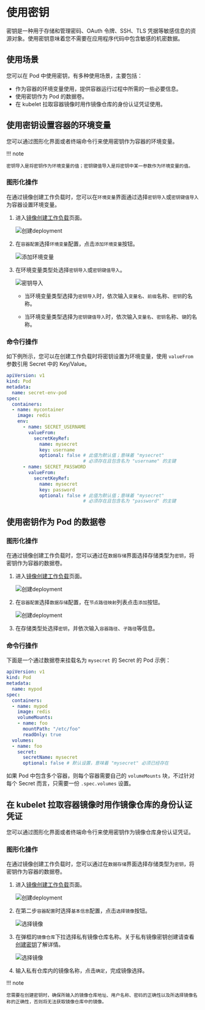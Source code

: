 # 使用密钥

密钥是一种用于存储和管理密码、OAuth 令牌、SSH、TLS 凭据等敏感信息的资源对象。使用密钥意味着您不需要在应用程序代码中包含敏感的机密数据。

## 使用场景

您可以在 Pod 中使用密钥，有多种使用场景，主要包括：

- 作为容器的环境变量使用，提供容器运行过程中所需的一些必要信息。
- 使用密钥作为 Pod 的数据卷。
- 在 kubelet 拉取容器镜像时用作镜像仓库的身份认证凭证使用。

## 使用密钥设置容器的环境变量

您可以通过图形化界面或者终端命令行来使用密钥作为容器的环境变量。

!!! note

    密钥导入是将密钥作为环境变量的值；密钥键值导入是将密钥中某一参数作为环境变量的值。

### 图形化操作

在通过镜像创建工作负载时，您可以在`环境变量`界面通过选择`密钥导入`或`密钥键值导入`为容器设置环境变量。

1. 进入[镜像创建工作负载](../Workloads/CreateDeploymentByImage.md)页面。

    ![创建deployment](../../images/secret05.png)

2. 在`容器配置`选择`环境变量`配置，点击`添加环境变量`按钮。

    ![添加环境变量](../../images/secret06.png)

3. 在环境变量类型处选择`密钥导入`或`密钥键值导入`。

    ![密钥导入](../../images/secret07.png)

    - 当环境变量类型选择为`密钥导入`时，依次输入`变量名`、`前缀`名称、`密钥`的名称。

    - 当环境变量类型选择为`密钥键值导入`时，依次输入`变量名`、`密钥`名称、`键`的名称。

### 命令行操作

如下例所示，您可以在创建工作负载时将密钥设置为环境变量，使用 `valueFrom` 参数引用 Secret 中的 Key/Value。

```yaml
apiVersion: v1
kind: Pod
metadata:
  name: secret-env-pod
spec:
  containers:
  - name: mycontainer
    image: redis
    env:
      - name: SECRET_USERNAME
        valueFrom:
          secretKeyRef:
            name: mysecret
            key: username
            optional: false # 此值为默认值；意味着 "mysecret"
                            # 必须存在且包含名为 "username" 的主键
      - name: SECRET_PASSWORD
        valueFrom:
          secretKeyRef:
            name: mysecret
            key: password
            optional: false # 此值为默认值；意味着 "mysecret"
                            # 必须存在且包含名为 "password" 的主键
```

## 使用密钥作为 Pod 的数据卷

### 图形化操作

在通过镜像创建工作负载时，您可以通过在`数据存储`界面选择存储类型为`密钥`，将密钥作为容器的数据卷。

1. 进入[镜像创建工作负载](../Workloads/CreateDeploymentByImage.md)页面。

    ![创建deployment](../../images/secret05.png)

2. 在`容器配置`选择`数据存储`配置，在`节点路径映射`列表点击`添加`按钮。

    ![创建deployment](../../images/secret08.png)

3. 在存储类型处选择`密钥`，并依次输入`容器路径`、`子路径`等信息。

### 命令行操作

下面是一个通过数据卷来挂载名为 `mysecret` 的 Secret 的 Pod 示例：

```yaml
apiVersion: v1
kind: Pod
metadata:
  name: mypod
spec:
  containers:
  - name: mypod
    image: redis
    volumeMounts:
    - name: foo
      mountPath: "/etc/foo"
      readOnly: true
  volumes:
  - name: foo
    secret:
      secretName: mysecret
      optional: false # 默认设置，意味着 "mysecret" 必须已经存在
```

如果 Pod 中包含多个容器，则每个容器需要自己的 `volumeMounts` 块，不过针对每个 Secret 而言，只需要一份 `.spec.volumes` 设置。

## 在 kubelet 拉取容器镜像时用作镜像仓库的身份认证凭证

您可以通过图形化界面或者终端命令行来使用密钥作为镜像仓库身份认证凭证。

### 图形化操作

在通过镜像创建工作负载时，您可以通过在`数据存储`界面选择存储类型为`密钥`，将密钥作为容器的数据卷。

1. 进入[镜像创建工作负载](../Workloads/CreateDeploymentByImage.md)页面。

    ![创建deployment](../../images/secret05.png)

2. 在第二步`容器配置`时选择`基本信息`配置，点击`选择镜像`按钮。

    ![选择镜像](../../images/secret09.png)

3. 在弹框的`镜像仓库`下拉选择私有镜像仓库名称。关于私有镜像密钥创建请查看[创建密钥](create-secret.md)了解详情。

    ![选择镜像](../../images/secret10.png)

4. 输入私有仓库内的镜像名称，点击`确定`，完成镜像选择。

!!! note

    您需要在创建密钥时，确保所输入的镜像仓库地址、用户名称、密码的正确性以及所选择镜像名称的正确性，否则将无法获取镜像仓库中的镜像。
